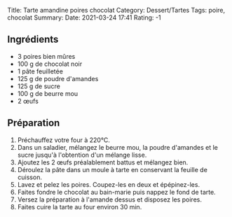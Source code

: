 Title: Tarte amandine poires chocolat
Category: Dessert/Tartes
Tags: poire, chocolat
Summary:
Date:  2021-03-24 17:41
Rating: -1

## Ingrédients

- 3 poires bien mûres
- 100 g de chocolat noir
- 1 pâte feuilletée
- 125 g de poudre d'amandes
- 125 g de sucre
- 100 g de beurre mou
- 2 œufs

## Préparation

1. Préchauffez votre four à 220°C.
2. Dans un saladier, mélangez le beurre mou, la poudre d'amandes et le sucre jusqu'à l'obtention d'un mélange lisse.
3. Ajoutez les 2 œufs préalablement battus et mélangez bien.
4. Déroulez la pâte dans un moule à tarte en conservant la feuille de cuisson.
5. Lavez et pelez les poires. Coupez-les en deux et épépinez-les.
6. Faites fondre le chocolat au bain-marie puis nappez le fond de tarte.
7. Versez la préparation à l'amande dessus et disposez les poires.
8. Faites cuire la tarte au four environ 30 min.